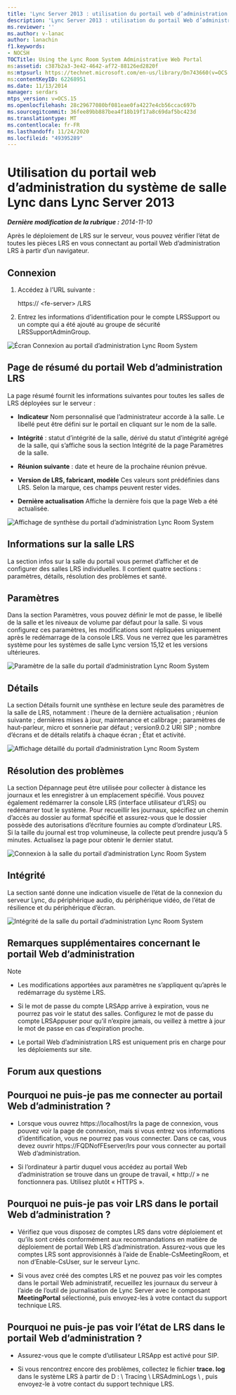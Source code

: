```yaml
---
title: 'Lync Server 2013 : utilisation du portail web d’administration du système de salle Lync'
description: 'Lync Server 2013 : utilisation du portail Web d’administration du système de salle Lync.'
ms.reviewer: ''
ms.author: v-lanac
author: lanachin
f1.keywords:
- NOCSH
TOCTitle: Using the Lync Room System Administrative Web Portal
ms:assetid: c387b2a3-3e42-4642-af72-88126ed2820f
ms:mtpsurl: https://technet.microsoft.com/en-us/library/Dn743660(v=OCS.15)
ms:contentKeyID: 62268951
ms.date: 11/13/2014
manager: serdars
mtps_version: v=OCS.15
ms.openlocfilehash: 28c29677080bf081eae0fa4227e4cb56ccac697b
ms.sourcegitcommit: 36fee89bb887bea4f18b19f17a8c69daf5bc423d
ms.translationtype: MT
ms.contentlocale: fr-FR
ms.lasthandoff: 11/24/2020
ms.locfileid: "49395289"
---
```

# <a name="using-the-lync-room-system-administrative-web-portal-in-lync-server-2013"></a>Utilisation du portail web d’administration du système de salle Lync dans Lync Server 2013

<div data-xmlns="http://www.w3.org/1999/xhtml">

<div class="topic" data-xmlns="http://www.w3.org/1999/xhtml" data-msxsl="urn:schemas-microsoft-com:xslt" data-cs="https://msdn.microsoft.com/">

<div data-asp="https://msdn2.microsoft.com/asp">



</div>

<div id="mainSection">

<div id="mainBody">

<span> </span>

_**Dernière modification de la rubrique :** 2014-11-10_

Après le déploiement de LRS sur le serveur, vous pouvez vérifier l’état de toutes les pièces LRS en vous connectant au portail Web d’administration LRS à partir d’un navigateur.

<div>

## <a name="sign-in"></a>Connexion

1.  Accédez à l’URL suivante :
    
    https:// \<fe-server\> /LRS

2.  Entrez les informations d’identification pour le compte LRSSupport ou un compte qui a été ajouté au groupe de sécurité LRSSupportAdminGroup.

![Écran Connexion au portail d’administration Lync Room System](images/Dn436326.050bcf70-2f3b-46b2-9b96-ebd12679b713(OCS.15).png "Écran Connexion au portail d’administration Lync Room System")

</div>

<div>

## <a name="lrs-administrative-web-portal-summary-page"></a>Page de résumé du portail Web d’administration LRS

La page résumé fournit les informations suivantes pour toutes les salles de LRS déployées sur le serveur :

  - **Indicateur**   Nom personnalisé que l’administrateur accorde à la salle. Le libellé peut être défini sur le portail en cliquant sur le nom de la salle.

  - **Intégrité** : statut d’intégrité de la salle, dérivé du statut d’intégrité agrégé de la salle, qui s’affiche sous la section Intégrité de la page Paramètres de la salle.

  - **Réunion suivante** : date et heure de la prochaine réunion prévue.

  - **Version de LRS, fabricant, modèle**   Ces valeurs sont prédéfinies dans LRS. Selon la marque, ces champs peuvent rester vides.

  - **Dernière actualisation**   Affiche la dernière fois que la page Web a été actualisée.

![Affichage de synthèse du portail d’administration Lync Room System](images/Dn743660.f829ce90-dd95-4725-bd94-6870c5dcf046(OCS.15).png "Affichage de synthèse du portail d’administration Lync Room System")

</div>

<div>

## <a name="lrs-room-information"></a>Informations sur la salle LRS

La section infos sur la salle du portail vous permet d’afficher et de configurer des salles LRS individuelles. Il contient quatre sections : paramètres, détails, résolution des problèmes et santé.

<div>

## <a name="settings"></a>Paramètres

Dans la section Paramètres, vous pouvez définir le mot de passe, le libellé de la salle et les niveaux de volume par défaut pour la salle. Si vous configurez ces paramètres, les modifications sont répliquées uniquement après le redémarrage de la console LRS. Vous ne verrez que les paramètres système pour les systèmes de salle Lync version 15,12 et les versions ultérieures.

![Paramètre de la salle du portail d’administration Lync Room System](images/Dn743660.ab162e19-41ac-4991-9b2a-92575aa53eda(OCS.15).png "Paramètre de la salle du portail d’administration Lync Room System")

</div>

<div>

## <a name="details"></a>Détails

La section Détails fournit une synthèse en lecture seule des paramètres de la salle de LRS, notamment : l’heure de la dernière actualisation ; réunion suivante ; dernières mises à jour, maintenance et calibrage ; paramètres de haut-parleur, micro et sonnerie par défaut ; version9.0.2 URI SIP ; nombre d’écrans et de détails relatifs à chaque écran ; État et activité.

![Affichage détaillé du portail d’administration Lync Room System](images/Dn743660.2958bbba-db74-4670-a920-87fdfb2fc22d(OCS.15).png "Affichage détaillé du portail d’administration Lync Room System")

</div>

<div>

## <a name="troubleshooting"></a>Résolution des problèmes

La section Dépannage peut être utilisée pour collecter à distance les journaux et les enregistrer à un emplacement spécifié. Vous pouvez également redémarrer la console LRS (interface utilisateur d’LRS) ou redémarrer tout le système. Pour recueillir les journaux, spécifiez un chemin d’accès au dossier au format spécifié et assurez-vous que le dossier possède des autorisations d’écriture fournies au compte d’ordinateur LRS. Si la taille du journal est trop volumineuse, la collecte peut prendre jusqu’à 5 minutes. Actualisez la page pour obtenir le dernier statut.

![Connexion à la salle du portail d’administration Lync Room System](images/Dn743660.749aee71-deaa-4ace-a146-fe2b349f0f42(OCS.15).png "Connexion à la salle du portail d’administration Lync Room System")

</div>

<div>

## <a name="health"></a>Intégrité

La section santé donne une indication visuelle de l’état de la connexion du serveur Lync, du périphérique audio, du périphérique vidéo, de l’état de résilience et du périphérique d’écran.

![Intégrité de la salle du portail d’administration Lync Room System](images/Dn743660.8cc644f8-8e3e-42d5-9079-045d8fe9daa7(OCS.15).png "Intégrité de la salle du portail d’administration Lync Room System")

</div>

</div>

<div>

## <a name="additional-notes-about-the-administrative-web-portal"></a>Remarques supplémentaires concernant le portail Web d’administration

<div>


> [!NOTE]  
> <UL>
> <LI>
> <P>Les modifications apportées aux paramètres ne s’appliquent qu’après le redémarrage du système LRS.</P>
> <LI>
> <P>Si le mot de passe du compte LRSApp arrive à expiration, vous ne pourrez pas voir le statut des salles. Configurez le mot de passe du compte LRSAppuser pour qu’il n’expire jamais, ou veillez à mettre à jour le mot de passe en cas d’expiration proche.</P>
> <LI>
> <P>Le portail Web d’administration LRS est uniquement pris en charge pour les déploiements sur site.</P></LI></UL>



</div>

</div>

<div>

## <a name="frequently-asked-questions"></a>Forum aux questions

<div>

## <a name="why-cant-i-sign-in-to-the-administrative-web-portal"></a>Pourquoi ne puis-je pas me connecter au portail Web d’administration ?

  - Lorsque vous ouvrez https://localhost/lrs la page de connexion, vous pouvez voir la page de connexion, mais si vous entrez vos informations d’identification, vous ne pourrez pas vous connecter. Dans ce cas, vous devez ouvrir https://FQDNofFEserver/lrs pour vous connecter au portail Web d’administration.

  - Si l’ordinateur à partir duquel vous accédez au portail Web d’administration se trouve dans un groupe de travail, « http:// » ne fonctionnera pas. Utilisez plutôt « HTTPS ».

</div>

<div>

## <a name="why-cant-i-see-lrs-in-the-administrative-web-portal"></a>Pourquoi ne puis-je pas voir LRS dans le portail Web d’administration ?

  - Vérifiez que vous disposez de comptes LRS dans votre déploiement et qu’ils sont créés conformément aux recommandations en matière de déploiement de portail Web LRS d’administration. Assurez-vous que les comptes LRS sont approvisionnés à l’aide de Enable-CsMeetingRoom, et non d’Enable-CsUser, sur le serveur Lync.

  - Si vous avez créé des comptes LRS et ne pouvez pas voir les comptes dans le portail Web administratif, recueillez les journaux du serveur à l’aide de l’outil de journalisation de Lync Server avec le composant **MeetingPortal** sélectionné, puis envoyez-les à votre contact du support technique LRS.

</div>

<div>

## <a name="why-cant-i-see-the-status-of-lrs-in-the-administrative-web-portal"></a>Pourquoi ne puis-je pas voir l’état de LRS dans le portail Web d’administration ?

  - Assurez-vous que le compte d’utilisateur LRSApp est activé pour SIP.

  - Si vous rencontrez encore des problèmes, collectez le fichier **trace. log** dans le système LRS à partir de D : \\ Tracing \\ LRSAdminLogs \\ , puis envoyez-le à votre contact du support technique LRS.

</div>

</div>

</div>

<span> </span>

</div>

</div>

</div>

